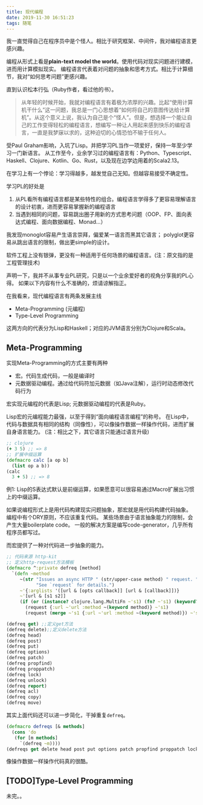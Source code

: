 ```yaml
---
title: 现代编程
date: 2019-11-30 16:51:23
tags: 随笔
---
```


我一直觉得自己在程序员中是个怪人。相比于研究框架、中间件，我对编程语言更感兴趣。

编程从形式上看是**plain-text model the world**。使用代码对现实问题进行建模，进而用计算模拟现实。
编程语言代表着对问题的抽象和思考方式。相比于计算细节，我对“如何思考问题”更感兴趣。

<!-- more -->

直到认识松本行弘（Ruby作者，看过他的书）。

> 从年轻的时候开始，我就对编程语言有着极为浓厚的兴趣。比起“使用计算机干什么”这一问题，我总是一门心思想着“如何将自己的意图传达给计算机”。从这个意义上说，我认为自己是个“怪人”。但是，想选择一个能让自己的工作变得轻松的编程语言，想编写一种让人用起来感到快乐的编程语言，一直是我梦寐以求的，这种迫切的心情恐怕不输于任何人。

受Paul Graham影响，入坑了Lisp。并把学习PL当作一项爱好，保持一年至少学习一门新语言。
从工作至今，业余学习过的编程语言有：Python、Typescript、Haskell、Clojure、Kotlin、Go、Rust，以及现在边学边用着的Scala2.13。

在学习上有一个悖论：学习得越多，越发觉自己无知。但越容易接受不确定性。

学习PL的好处是
1) 从PL看所有编程语言都是某些特性的组合。编程语言学得多了更容易理解语言的设计初衷，进而更容易掌握新的编程语言
2) 当遇到相同的问题，容易跳出圈子用新的方式思考问题（OOP、FP、面向表达式编程、面向数据编程、Monad...）

我发现monoglot容易产生语言崇拜，偏爱某一语言而黑其它语言；
polyglot更容易从跳出语言的限制，做出更simple的设计。

软件工程上没有银弹，更没有一种适用于任何场景的编程语言。(注：原文指的是工程管理技术)

<!-- 
我一直觉得一个程序员至少掌握3门语言。
而且一般有一定工作经验的话，都不只限于任一语言吧。
- 工作的语言（Java、Rust、C/C++）。
- 脚本语言（Python、Ruby、Groovy）。用于快速原型设计和处理日常问题
- 快乐的编程语言（Clojure、Ruby）。用于探索编程并实现自己想法 -->


声明一下，我并不从事专业PL研究，只是以一个业余爱好者的视角分享我的PL心得。
如果以下内容有什么不准确的，烦请谅解指正。

在我看来，现代编程语言有两条发展主线
- Meta-Programming (元编程)
- Type-Level Programming

这两方向的代表分为Lisp和Haskell；对应的JVM语言分别为Clojure和Scala。

## Meta-Programming

实现Meta-Programming的方式主要有两种
- 宏。代码生成代码，一般是编译时
- 元数据驱动编程。通过给代码符加元数据（如Java注解），运行时动态修改代码行为

宏实现元编程的代表是Lisp; 元数据驱动编程的代表是Ruby。

Lisp宏的元编程能力最强，以至于得到“面向编程语言编程”的称号。
在Lisp中，代码与数据具有相同的结构（同像性），可以像操作数据一样操作代码，进而扩展自身语言能力。
(注：相比之下，其它语言只能通过语言升级)

```clojure
;; clojure
(+ 3 5) ;; => 8
;; 扩展中缀运算
(defmacro calc [a op b]
  (list op a b))
(calc
  3 + 5) ;; => 8
```
例1: Lisp的S表达式默认是前缀运算，如果愿意可以很容易通过Macro扩展出习惯上的中缀运算。

如果说编程形式上是用代码构建现实问题抽象，那宏就是用代码构建代码抽象。
编程中有个DRY原则，不应该重复代码。
某些场景由于语言抽象能力的限制，会产生大量boilerplate code。
一般的解决方案是编写code-generator，几乎所有程序员都写过。

而宏提供了一种对代码进一步抽象的能力。
```clojure
;; 代码来源 http-kit
;; 定义http-request方法模板
(defmacro ^:private defreq [method]
  `(defn ~method
     ~(str "Issues an async HTTP " (str/upper-case method) " request. "
           "See `request` for details.")
     ~'{:arglists '([url & [opts callback]] [url & [callback]])}
     ~'[url & [s1 s2]]
     (if (or (instance? clojure.lang.MultiFn ~'s1) (fn? ~'s1) (keyword? ~'s1))
       (request {:url ~'url :method ~(keyword method)} ~'s1)
       (request (merge ~'s1 {:url ~'url :method ~(keyword method)}) ~'s2))))

(defreq get) ;;定义get方法
(defreq delete);;定义delete方法
(defreq head)
(defreq post)
(defreq put)
(defreq options)
(defreq patch)
(defreq propfind)
(defreq proppatch)
(defreq lock)
(defreq unlock)
(defreq report)
(defreq acl)
(defreq copy)
(defreq move)
```

其实上面代码还可以进一步简化，干掉重复`defreq`。
```clojure
(defmacro defreqs [& methods]
  (cons 'do 
   (for [m methods]
     `(defreq ~m))))
(defreqs get delete head post put options patch propfind proppatch lock unlock report acl copy move)
```

像操作数据一样操作代码真的很酷。


## [TODO]Type-Level Programming
<!-- 
这篇一直很难下笔，因为，我也还在学习中，很难把Type说清楚。

按Haskell文档，最早是为了引入类型约束而引入type class，但是后来发现type class的作用超出了预期。
-->
未完。。
